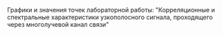 Графики и значения точек лабораторной работы: "Корреляционные и спектральные характеристики узкополосного сигнала, проходящего через многолучевой канал связи"
